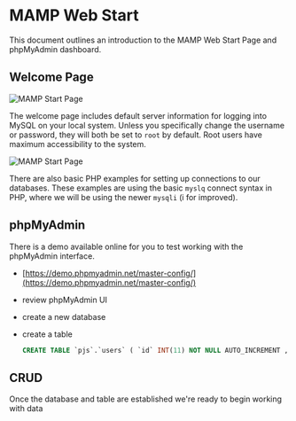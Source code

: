 # MAMP Web Start

This document outlines an introduction to the MAMP Web Start Page and phpMyAdmin dashboard.

<!-- TOC -->

## Welcome Page

![MAMP Start Page](http://digm.drexel.edu/crs/IDM232/presentations/images/mamp-startpage-01.png)

The welcome page includes default server information for logging into MySQL on your local system. Unless you specifically change the username or password, they will both be set to `root` by default. Root users have maximum accessibility to the system.

![MAMP Start Page](http://digm.drexel.edu/crs/IDM232/presentations/images/mamp-startpage-02.png)

There are also basic PHP examples for setting up connections to our databases. These examples are using the basic `myslq` connect syntax in PHP, where we will be using the newer `mysqli` (i for improved).

## phpMyAdmin

There is a demo available online for you to test working with the phpMyAdmin interface.

- [https://demo.phpmyadmin.net/master-config/](https://demo.phpmyadmin.net/master-config/)

- review phpMyAdmin UI
- create a new database
- create a table

    ```sql
    CREATE TABLE `pjs`.`users` ( `id` INT(11) NOT NULL AUTO_INCREMENT , `first_name` VARCHAR(30) NOT NULL , `last_name` VARCHAR(30) NOT NULL , `username` VARCHAR(30) NOT NULL , `password` VARCHAR(40) NOT NULL , PRIMARY KEY (`id`)) ENGINE = InnoDB;
    ```

## CRUD

Once the database and table are established we're ready to begin working with data
